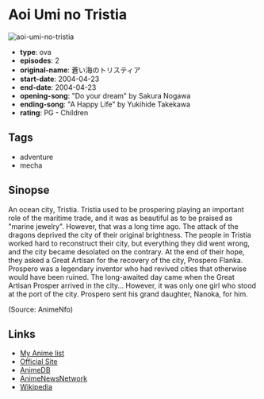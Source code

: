# Aoi Umi no Tristia

![aoi-umi-no-tristia](https://cdn.myanimelist.net/images/anime/2/18760.jpg)

-   **type**: ova
-   **episodes**: 2
-   **original-name**: 蒼い海のトリスティア
-   **start-date**: 2004-04-23
-   **end-date**: 2004-04-23
-   **opening-song**: "Do your dream" by Sakura Nogawa
-   **ending-song**: "A Happy Life" by Yukihide Takekawa
-   **rating**: PG - Children

## Tags

-   adventure
-   mecha

## Sinopse

An ocean city, Tristia.
Tristia used to be prospering playing an important role of the maritime trade, and it was as beautiful as to be praised as "marine jewelry".
However, that was a long time ago.
The attack of the dragons deprived the city of their original brightness. The people in Tristia worked hard to reconstruct their city, but everything they did went wrong, and the city became desolated on the contrary.
At the end of their hope, they asked a Great Artisan for the recovery of the city, Prospero Flanka. Prospero was a legendary inventor who had revived cities that otherwise would have been ruined.
The long-awaited day came when the Great Artisan Prosper arrived in the city... However, it was only one girl who stood at the port of the city. Prospero sent his grand daughter, Nanoka, for him.

(Source: AnimeNfo)

## Links

-   [My Anime list](https://myanimelist.net/anime/1586/Aoi_Umi_no_Tristia)
-   [Official Site](http://www.tristia.net/)
-   [AnimeDB](http://anidb.info/perl-bin/animedb.pl?show=anime&aid=1664)
-   [AnimeNewsNetwork](http://www.animenewsnetwork.com/encyclopedia/anime.php?id=3431)
-   [Wikipedia](http://en.wikipedia.org/wiki/Tristia_of_the_Deep-Blue_Sea)
